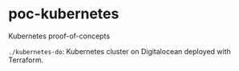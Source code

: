# poc-kubernetes

Kubernetes proof-of-concepts

`./kubernetes-do`: Kubernetes cluster on Digitalocean deployed with Terraform.
